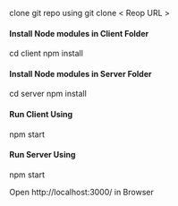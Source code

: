 clone git repo using git clone < Reop URL >

#### Install Node modules in Client Folder
cd client
npm install

#### Install Node modules in Server Folder
cd server
npm install

#### Run Client Using
npm start

#### Run Server Using
npm start


Open http://localhost:3000/ in Browser